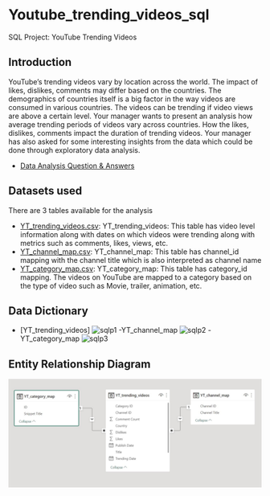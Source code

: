 # Youtube_trending_videos_sql
SQL Project: YouTube Trending Videos

## Introduction
YouTube’s trending videos vary by location across the world. The impact of likes, dislikes, comments may differ based on the countries. The demographics of countries itself is a big factor in the way videos are consumed in various countries. The videos can be trending if video views are above a certain level. Your manager wants to present an analysis how average trending periods of videos vary across countries. How the likes, dislikes, comments impact the duration of trending videos. Your manager has also asked for some interesting insights from the data which could be done through exploratory data analysis.

* [Data Analysis Question & Answers](https://github.com/KopiteArnab/Youtube_trending_videos_sql/blob/400e1d35e4ac99b6cc741bf2b63d8c60fbbd4860/questions_and_answers.md)

## Datasets used
There are 3 tables available for the analysis
- [YT_trending_videos.csv](https://github.com/KopiteArnab/Youtube_trending_videos_sql/blob/359de9d5f813821b2a7b70bb70400c24807775b9/YT_trending_videos.csv):    YT_trending_videos: This table has video level information along with dates on which videos were trending along with metrics such as comments, likes, views, etc.
- [YT_channel_map.csv](https://github.com/KopiteArnab/Youtube_trending_videos_sql/blob/400e1d35e4ac99b6cc741bf2b63d8c60fbbd4860/YT_channel_map.csv):
YT_channel_map: This table has channel_id mapping with the channel title which is also interpreted as channel name
- [YT_category_map.csv](https://github.com/KopiteArnab/Youtube_trending_videos_sql/blob/d050acda7e27b27464e18d4178d8a9be7767910d/YT_category_map.csv):    YT_category_map: This table has category_id mapping. The videos on YouTube are mapped to a category based on the type of video such as Movie, trailer, animation, etc.

## Data Dictionary

- [YT_trending_videos]
![sqlp1](https://user-images.githubusercontent.com/93368813/210611558-2e8a416a-bdd6-4c77-a01e-8ef9c2b5919b.png)
-YT_channel_map
![sqlp2](https://user-images.githubusercontent.com/93368813/210611795-280cd92c-3a47-48db-b029-8f69d0b401db.png)
-YT_category_map
![sqlp3](https://user-images.githubusercontent.com/93368813/210611875-aead0f56-1d93-4ea9-a78a-8307018e10a4.png)


## Entity Relationship Diagram
![alt text](https://github.com/KopiteArnab/Youtube_trending_videos_sql/blob/d050acda7e27b27464e18d4178d8a9be7767910d/ERD.jpg)
